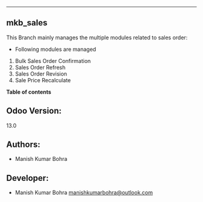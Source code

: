 ---------------------------------
mkb_sales
---------------------------------


This Branch mainly manages the multiple modules related to sales order:

* Following modules are managed 
1. Bulk Sales Order Confirmation
2. Sales Order Refresh
3. Sales Order Revision
4. Sale Price Recalculate

**Table of contents**

Odoo Version:
-------------
13.0

Authors:
--------
* Manish Kumar Bohra

Developer:
----------
* Manish Kumar Bohra <manishkumarbohra@outlook.com>



